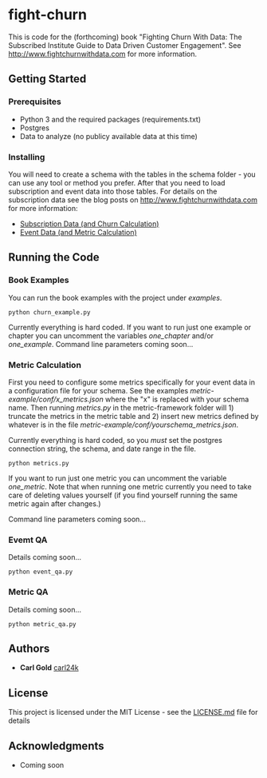 # fight-churn

This is code for the (forthcoming) book "Fighting Churn With Data: The
Subscribed Institute Guide to Data Driven Customer Engagement".  See
http://www.fightchurnwithdata.com for more information.

## Getting Started



### Prerequisites

* Python 3 and the required packages (requirements.txt)
* Postgres
* Data to analyze (no publicy available data at this time)


### Installing

You will need to create a schema with the tables in the schema folder - you
can use any tool or method you prefer.  After that you need to load subscription
and event data into those tables.  For details on the subscription data see
the blog posts on http://www.fightchurnwithdata.com for more information:

* [Subscription Data (and Churn Calculation)](http://fightchurnwithdata.com/how-to-calculate-churn-with-sql/)
* [Event Data (and Metric Calculation)](http://fightchurnwithdata.com/user-metrics-101/)


## Running the Code

### Book Examples

You can run the book examples with the project under _examples_.  

```
python churn_example.py
```

Currently everything is hard coded.  If you want to run just one example or
chapter you can uncomment the variables *one_chapter* and/or *one_example*.
Command line parameters coming soon...


### Metric Calculation

First you need to configure some metrics specifically for your event data in a
configuration file for your schema.  See the examples
_metric-example/conf/x_metrics.json_ where the "x" is replaced with your
schema name.  Then running _metrics.py_ in the metric-framework folder will 1)
truncate the metrics in the metric table and 2) insert new metrics defined by
whatever is in  the file _metric-example/conf/yourschema_metrics.json_.  

Currently everything is hard coded, so you *must* set the postgres connection string, the 
schema, and date range in the file.  

```
python metrics.py
```

If you want to run just one metric you can uncomment the variable
*one_metric*.   Note that when running one metric currently you need to take
care of deleting values yourself (if you find yourself running the same metric
again after changes.)

Command line parameters coming soon...


### Evemt QA

Details coming soon...


```
python event_qa.py
```

### Metric QA

Details coming soon...


```
python metric_qa.py
```

## Authors

* **Carl Gold** [carl24k](https://github.com/carl24k)

## License

This project is licensed under the MIT License - see the [LICENSE.md](LICENSE.md) file for details

## Acknowledgments

* Coming soon
